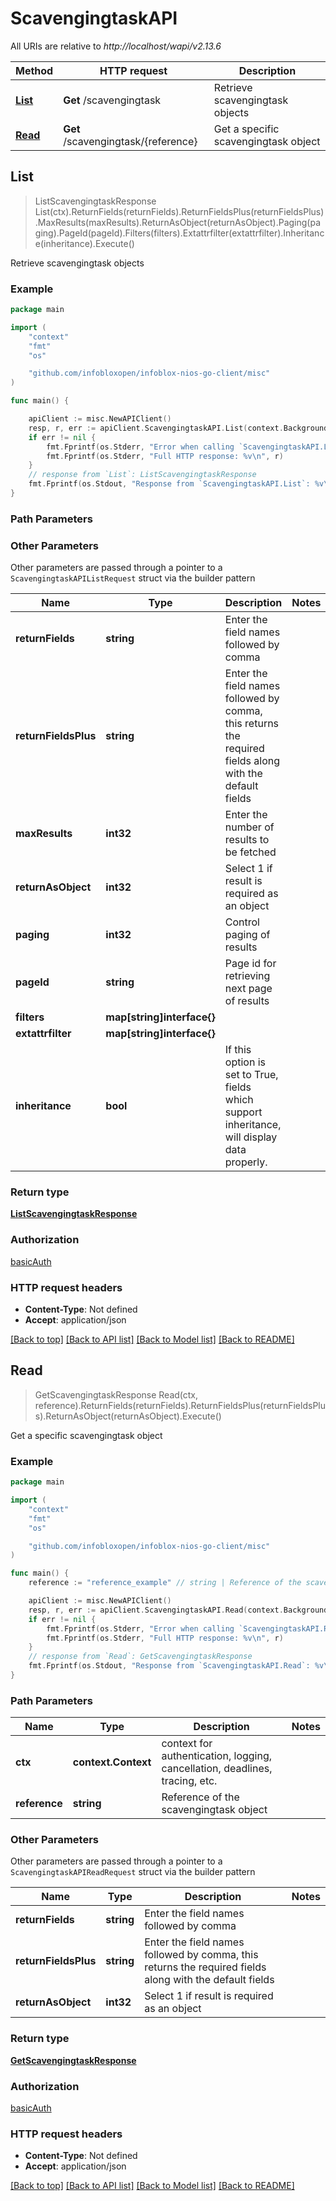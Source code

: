 # ScavengingtaskAPI

All URIs are relative to *http://localhost/wapi/v2.13.6*

Method | HTTP request | Description
------------- | ------------- | -------------
[**List**](ScavengingtaskAPI.md#List) | **Get** /scavengingtask | Retrieve scavengingtask objects
[**Read**](ScavengingtaskAPI.md#Read) | **Get** /scavengingtask/{reference} | Get a specific scavengingtask object



## List

> ListScavengingtaskResponse List(ctx).ReturnFields(returnFields).ReturnFieldsPlus(returnFieldsPlus).MaxResults(maxResults).ReturnAsObject(returnAsObject).Paging(paging).PageId(pageId).Filters(filters).Extattrfilter(extattrfilter).Inheritance(inheritance).Execute()

Retrieve scavengingtask objects



### Example

```go
package main

import (
	"context"
	"fmt"
	"os"

	"github.com/infobloxopen/infoblox-nios-go-client/misc"
)

func main() {

	apiClient := misc.NewAPIClient()
	resp, r, err := apiClient.ScavengingtaskAPI.List(context.Background()).Execute()
	if err != nil {
		fmt.Fprintf(os.Stderr, "Error when calling `ScavengingtaskAPI.List``: %v\n", err)
		fmt.Fprintf(os.Stderr, "Full HTTP response: %v\n", r)
	}
	// response from `List`: ListScavengingtaskResponse
	fmt.Fprintf(os.Stdout, "Response from `ScavengingtaskAPI.List`: %v\n", resp)
}
```

### Path Parameters



### Other Parameters

Other parameters are passed through a pointer to a `ScavengingtaskAPIListRequest` struct via the builder pattern


Name | Type | Description  | Notes
------------- | ------------- | ------------- | -------------
**returnFields** | **string** | Enter the field names followed by comma | 
**returnFieldsPlus** | **string** | Enter the field names followed by comma, this returns the required fields along with the default fields | 
**maxResults** | **int32** | Enter the number of results to be fetched | 
**returnAsObject** | **int32** | Select 1 if result is required as an object | 
**paging** | **int32** | Control paging of results | 
**pageId** | **string** | Page id for retrieving next page of results | 
**filters** | **map[string]interface{}** |  | 
**extattrfilter** | **map[string]interface{}** |  | 
**inheritance** | **bool** | If this option is set to True, fields which support inheritance, will display data properly. | 

### Return type

[**ListScavengingtaskResponse**](ListScavengingtaskResponse.md)

### Authorization

[basicAuth](../README.md#basicAuth)

### HTTP request headers

- **Content-Type**: Not defined
- **Accept**: application/json

[[Back to top]](#) [[Back to API list]](../README.md#documentation-for-api-endpoints)
[[Back to Model list]](../README.md#documentation-for-models)
[[Back to README]](../README.md)


## Read

> GetScavengingtaskResponse Read(ctx, reference).ReturnFields(returnFields).ReturnFieldsPlus(returnFieldsPlus).ReturnAsObject(returnAsObject).Execute()

Get a specific scavengingtask object



### Example

```go
package main

import (
	"context"
	"fmt"
	"os"

	"github.com/infobloxopen/infoblox-nios-go-client/misc"
)

func main() {
	reference := "reference_example" // string | Reference of the scavengingtask object

	apiClient := misc.NewAPIClient()
	resp, r, err := apiClient.ScavengingtaskAPI.Read(context.Background(), reference).Execute()
	if err != nil {
		fmt.Fprintf(os.Stderr, "Error when calling `ScavengingtaskAPI.Read``: %v\n", err)
		fmt.Fprintf(os.Stderr, "Full HTTP response: %v\n", r)
	}
	// response from `Read`: GetScavengingtaskResponse
	fmt.Fprintf(os.Stdout, "Response from `ScavengingtaskAPI.Read`: %v\n", resp)
}
```

### Path Parameters


Name | Type | Description  | Notes
------------- | ------------- | ------------- | -------------
**ctx** | **context.Context** | context for authentication, logging, cancellation, deadlines, tracing, etc.
**reference** | **string** | Reference of the scavengingtask object | 

### Other Parameters

Other parameters are passed through a pointer to a `ScavengingtaskAPIReadRequest` struct via the builder pattern


Name | Type | Description  | Notes
------------- | ------------- | ------------- | -------------
**returnFields** | **string** | Enter the field names followed by comma | 
**returnFieldsPlus** | **string** | Enter the field names followed by comma, this returns the required fields along with the default fields | 
**returnAsObject** | **int32** | Select 1 if result is required as an object | 

### Return type

[**GetScavengingtaskResponse**](GetScavengingtaskResponse.md)

### Authorization

[basicAuth](../README.md#basicAuth)

### HTTP request headers

- **Content-Type**: Not defined
- **Accept**: application/json

[[Back to top]](#) [[Back to API list]](../README.md#documentation-for-api-endpoints)
[[Back to Model list]](../README.md#documentation-for-models)
[[Back to README]](../README.md)

